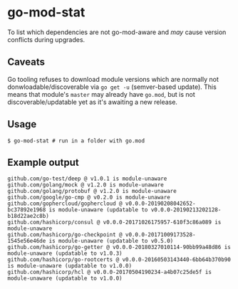 # go-mod-stat

To list which dependencies are not go-mod-aware and _may_ cause version conflicts during upgrades.

## Caveats

Go tooling refuses to download module versions which are normally not donwloadable/discoverable via `go get -u` (semver-based update).
This means that module's `master` may already have `go.mod`, but is not discoverable/updatable yet as it's awaiting a new release.

## Usage

```
$ go-mod-stat # run in a folder with go.mod
```

## Example output

```
github.com/go-test/deep @ v1.0.1 is module-unaware
github.com/golang/mock @ v1.2.0 is module-unaware
github.com/golang/protobuf @ v1.2.0 is module-unaware
github.com/google/go-cmp @ v0.2.0 is module-unaware
github.com/gophercloud/gophercloud @ v0.0.0-20190208042652-bc37892e1968 is module-unaware (updatable to v0.0.0-20190213202128-b18d22ae2c8b)
github.com/hashicorp/consul @ v0.0.0-20171026175957-610f3c86a089 is module-unaware
github.com/hashicorp/go-checkpoint @ v0.0.0-20171009173528-1545e56e46de is module-unaware (updatable to v0.5.0)
github.com/hashicorp/go-getter @ v0.0.0-20180327010114-90bb99a48d86 is module-unaware (updatable to v1.0.3)
github.com/hashicorp/go-rootcerts @ v0.0.0-20160503143440-6bb64b370b90 is module-unaware (updatable to v1.0.0)
github.com/hashicorp/hcl @ v0.0.0-20170504190234-a4b07c25de5f is module-unaware (updatable to v1.0.0)
```
